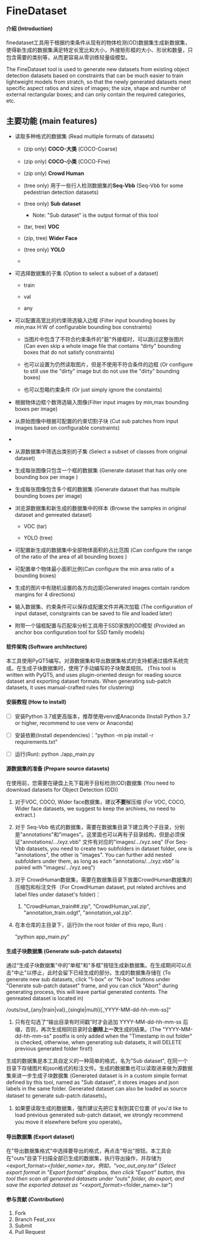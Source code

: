 # FineDataset

#### 介绍 (Introduction)

finedataset工具用于根据约束条件从现有的物体检测(OD)数据集生成新数据集，使得新生成的数据集满足特定长宽比和大小，外接矩形框的大小、形状和数量，只包含需要的类别等，从而更容易从零训练轻量级模型。

The FineDataset tool is used to generate new datasets from existing object detection datasets based on constraints that can be much easier to train lightweight models from stratch, so that the newly generated datasets meet specific aspect ratios and sizes of images; the size, shape and number of external rectangular boxes; and can only contain the required categories, etc.

## 主要功能 (main features)

- 读取多种格式的数据集 (Read multiple formats of datasets)
  
  - (zip only) **COCO-大类** (COCO-Coarse)
  
  - (zip only) **COCO-小类** (COCO-Fine)
  
  - (zip only) **Crowd Human**
  
  - (tree only) 用于一些行人检测数据集的**Seq-Vbb**   (Seq-Vbb for some pedestrian detection datasets)
  
  - (tree only) **Sub dataset**
    
    - Note: "Sub dataset" is the output format of this tool
  
  - (tar, tree) **VOC**
  
  - (zip, tree) **Wider Face**
  
  - (tree only) **YOLO**
  
  - 

- 可选择数据集的子集 (Option to select a subset of a dataset)
  
  - train
  
  - val
  
  - any 

- 可以配置高宽比的约束筛选输入边框 (Filter input bounding boxes by min,max H:W of configurable bounding box constraints)
  
  - 当图片中包含了不符合约束条件的"脏"外接框时，可以跳过这整张图片 (Can even skip a whole image file that contains “dirty" bounding boxes that do not satisfy constraints)
  
  - 也可以设置为仍然读取图片，但是不使用不符合条件的边框 (Or configure to still use the "dirty" image but do not use the "dirty" bounding boxes)
  
  - 也可以忽略约束条件 (Or just simply ignore the constaints)

- 根据物体边框个数筛选输入图像(Filter input images by min,max bounding boxes per image)

- 从原始图像中根据可配置的约束切割子块 (Cut sub patches from input images based on configurable constraints)

- 

- 从源数据集中筛选出类别的子集 (Select a subset of classes from original dataset)

- 生成每张图像只包含一个框的数据集 (Generate dataset that has only one bounding box per image )

- 生成每张图像包含多个框的数据集 (Generate dataset that has multiple bounding boxes per image)

- 浏览源数据集和新生成的数据集中的样本 (Browse the samples in original dataset and genreated dataset)
  
  - VOC (tar)
  
  - YOLO (tree)

- 可配置新生成的数据集中全部物体面积的占比范围 (Can configure the range of the ratio of the area of all bounding boxes )

- 可配置单个物体最小面积比例(Can configure the min area ratio of a bounding boxes)

- 生成的图片中有随机设置的各方向边距(Generated images contain random margins for 4 directions)

- 输入数据集、约束条件可以保存成配置文件并再次加载 (The configuration of input dataset, constgraints can be saved to file and loaded later)

- 附带一个锚框配置与匹配率分析工具用于SSD家族的OD模型 (Provided an anchor box configuration tool for SSD family models) 

#### 软件架构 (Software architecture)

本工具使用PyQT5编写。对源数据集和导出数据集格式的支持都通过插件系统完成。在生成子块数据集时，使用了手动编写的子块聚类规则。 (This tool is written with PyQT5, and uses plugin-oriented design for reading source dataset and exporting dataset formats. When generating sub-patch datasets, it uses manual-crafted rules for clustering)

#### 安装教程 (How to install)

- [ ] 安装Python 3.7或更高版本，推荐使用venv或Anaconda (Install Python 3.7 or higher, recommend to use venv or Anaconda)

- [ ] 安装依赖(Install dependencies)："python -m pip install -r requirements.txt" 

- [ ] 运行(Run): python ./app_main.py

#### 源数据集的准备 (Prepare source datasets)

在使用前，您需要在硬盘上先下载用于目标检测(OD)数据集 (You need to download datasets for Object Detection (OD))

1. 对于VOC, COCO, Wider face数据集，建议**不要**解压缩 (For VOC, COCO, Wider face datasets, we suggest to keep the archives, no need to extract.)
2. 对于 Seq-Vbb 格式的数据集，需要在数据集目录下建立两个子目录，分别是"annotations"和"images"。这里面也可以再有子目录结构，但是必须保证"annotations/.../xyz.vbb" 文件有对应的"images/.../xyz.seq"  (For Seq-Vbb datasets, you need to create two subfolders in dataset folder, one is "annotations", the other is "images". You can further add nested subfolders under them, as long as each "annotations/.../xyz.vbb" is paired with "images/.../xyz.seq")
3. 对于 CrowdHuman数据集，需要在数据集目录下放置CrowdHuman数据集的压缩包和标注文件（For CrowdHuman dataset, put related archives and label files under dataset's folder)： 
   1. "CrowdHuman_train##.zip", "CrowdHuman_val.zip", "annotation_train.odgt", "annotation_val.zip".

1. 在本仓库的主目录下，运行(In the root folder of this repo, Run) : 
   
   "python app_main.py"

#### 生成子块数据集 (Generate sub-patch datasets)

通过“生成子块数据集"中的”单框"和"多框"按钮生成新数据集。在生成期间可以点击"中止"以停止，此时会留下已经生成的部分。生成的数据集存储在 (To generate new sub datasets, click "1-box" or "N-box" buttons under "Generate sub-patch dataset" frame, and you can click "Abort" during generating process, this will leave partial generated contents. The genreated dataset is located in) 

<root>/outs/out_{any|train|val}_{single|multi}[_YYYY-MM-dd-hh-mm-ss]"

1. 只有在勾选了“输出目录有时间戳”时才会追加 YYYY-MM-dd-hh-mm-ss 后缀，否则，再次生成相同目录时会**删除上一次**生成的结果。(The "YYYY-MM-dd-hh-mm-ss" postfix is only added when the "Timestamp in out folder" is checked, otherwise, when generating sub datasets, it will DELETE previous generated folder first!)

生成的数据集是本工具自定义的一种简单的格式，名为"Sub dataset", 在同一个目录下存储图片和json格式的标注文件。生成的数据集也可以读取进来做为源数据集来进一步生成子块数据集 (Generated dataset is in a custom simple format defined by this tool, named as "Sub dataset", it stores images and json labels in the same folder. Generated dataset can also be loaded as source dataset to generate sub-patch datasets)。

1. 如果要读取生成的数据集，强烈建议先把它复制到其它位置 (If you'd like to load previous generated sub-patch dataset, we strongly recommend you move it elsewhere before you operate)。

#### 导出数据集 (Export dataset)

在"导出数据集格式"中选择要导出的格式，再点击"导出"按钮。本工具会在"outs"目录下扫描全部已生成的数据集，执行导出操作，并存储为<export_format>_<folder_name>.tar。例如，"voc_out_any.tar" (Select export format in "Export format" dropbox, then click "Export" button, this tool then scan all generated datasets under "outs" folder, do export, and save the exported dataset as "<export_format>_<folder_name>.tar")

#### 参与贡献 (Contribution)

1. Fork
2. Branch Feat_xxx
3. Submit
4. Pull Request
